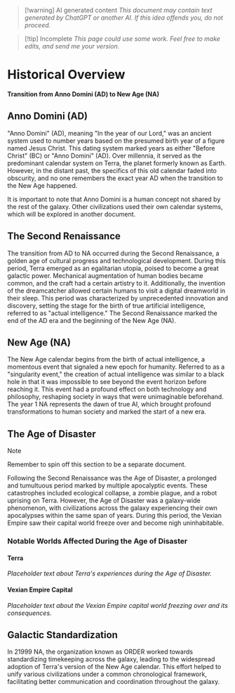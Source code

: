 > [!warning] AI generated content
> *This document may contain text generated by ChatGPT or another AI. If this idea offends you, do not proceed.*

> [!tip] Incomplete
> *This page could use some work. Feel free to make edits, and send me your version.*

# Historical Overview
**Transition from Anno Domini (AD) to New Age (NA)**

## Anno Domini (AD)

"Anno Domini" (AD), meaning "In the year of our Lord," was an ancient system used to number years based on the presumed birth year of a figure named Jesus Christ. This dating system marked years as either "Before Christ" (BC) or "Anno Domini" (AD). Over millennia, it served as the predominant calendar system on Terra, the planet formerly known as Earth. However, in the distant past, the specifics of this old calendar faded into obscurity, and no one remembers the exact year AD when the transition to the New Age happened.

It is important to note that Anno Domini is a human concept not shared by the rest of the galaxy. Other civilizations used their own calendar systems, which will be explored in another document.

## The Second Renaissance

The transition from AD to NA occurred during the Second Renaissance, a golden age of cultural progress and technological development. During this period, Terra emerged as an egalitarian utopia, poised to become a great galactic power. Mechanical augmentation of human bodies became common, and the craft had a certain artistry to it. Additionally, the invention of the dreamcatcher allowed certain humans to visit a digital dreamworld in their sleep. This period was characterized by unprecedented innovation and discovery, setting the stage for the birth of true artificial intelligence, referred to as "actual intelligence." The Second Renaissance marked the end of the AD era and the beginning of the New Age (NA).

## New Age (NA)

The New Age calendar begins from the birth of actual intelligence, a momentous event that signaled a new epoch for humanity. Referred to as a "singularity event," the creation of actual intelligence was similar to a black hole in that it was impossible to see beyond the event horizon before reaching it. This event had a profound effect on both technology and philosophy, reshaping society in ways that were unimaginable beforehand. The year 1 NA represents the dawn of true AI, which brought profound transformations to human society and marked the start of a new era.

## The Age of Disaster

> [!note]
>  Remember to spin off this section to be a separate document.

Following the Second Renaissance was the Age of Disaster, a prolonged and tumultuous period marked by multiple apocalyptic events. These catastrophes included ecological collapse, a zombie plague, and a robot uprising on Terra. However, the Age of Disaster was a galaxy-wide phenomenon, with civilizations across the galaxy experiencing their own apocalypses within the same span of years. During this period, the Vexian Empire saw their capital world freeze over and become nigh uninhabitable.

### Notable Worlds Affected During the Age of Disaster

#### Terra

_Placeholder text about Terra's experiences during the Age of Disaster._

#### Vexian Empire Capital

_Placeholder text about the Vexian Empire capital world freezing over and its consequences._

## Galactic Standardization

In 21999 NA, the organization known as ORDER worked towards standardizing timekeeping across the galaxy, leading to the widespread adoption of Terra's version of the New Age calendar. This effort helped to unify various civilizations under a common chronological framework, facilitating better communication and coordination throughout the galaxy.